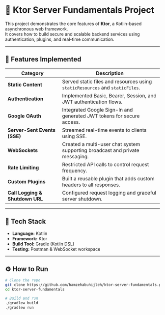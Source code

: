 # 🧩 Ktor Server Fundamentals Project

This project demonstrates the core features of **Ktor**, a Kotlin-based asynchronous web framework.  
It covers how to build secure and scalable backend services using authentication, plugins, and real-time communication.

---

## 🚀 Features Implemented

| Category | Description |
|-----------|-------------|
| **Static Content** | Served static files and resources using `staticResources` and `staticFiles`. |
| **Authentication** | Implemented Basic, Bearer, Session, and JWT authentication flows. |
| **Google OAuth** | Integrated Google Sign-In and generated JWT tokens for secure access. |
| **Server-Sent Events (SSE)** | Streamed real-time events to clients using SSE. |
| **WebSockets** | Created a multi-user chat system supporting broadcast and private messaging. |
| **Rate Limiting** | Restricted API calls to control request frequency. |
| **Custom Plugins** | Built a reusable plugin that adds custom headers to all responses. |
| **Call Logging & Shutdown URL** | Configured request logging and graceful server shutdown. |

---

## 🧠 Tech Stack

- **Language:** Kotlin  
- **Framework:** Ktor  
- **Build Tool:** Gradle (Kotlin DSL)  
- **Testing:** Postman & WebSocket workspace  

---

## ⚙️ How to Run

```bash
# Clone the repo
git clone https://github.com/hamzehabuhijleh/ktor-server-fundamentals.git
cd ktor-server-fundamentals

# Build and run
./gradlew build
./gradlew run
